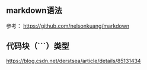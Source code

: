 ## markdown语法
参考：
https://github.com/nelsonkuang/markdown

## 代码块（```）类型
https://blog.csdn.net/derstsea/article/details/85131434